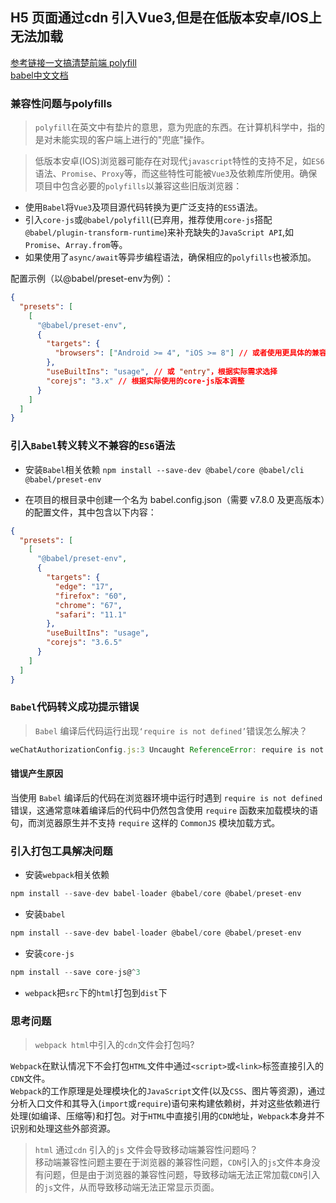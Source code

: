 ## H5 页面通过cdn 引入Vue3,但是在低版本安卓/IOS上无法加载

[参考链接一文搞清楚前端 polyfill](https://zhuanlan.zhihu.com/p/71640183)  
[babel中文文档](https://www.babeljs.cn/docs/)  


### 兼容性问题与polyfills  

> `polyfill`在英文中有垫片的意思，意为兜底的东西。在计算机科学中，指的是对未能实现的客户端上进行的"兜底"操作。

> 低版本安卓(IOS)浏览器可能存在对现代`javascript`特性的支持不足，如`ES6`语法、`Promise`、`Proxy`等，而这些特性可能被`Vue3`及依赖库所使用。确保项目中包含必要的`polyfills`以兼容这些旧版浏览器：   

+ 使用`Babel`将`Vue3`及项目源代码转换为更广泛支持的`ES5`语法。   
+ 引入`core-js`或`@babel/polyfill`(已弃用，推荐使用`core-js`搭配`@babel/plugin-transform-runtime`)来补充缺失的`JavaScript API`,如`Promise`、`Array.from`等。  
+ 如果使用了`async/await`等异步编程语法，确保相应的`polyfills`也被添加。  

配置示例（以@babel/preset-env为例）：
```json
{
  "presets": [
    [
      "@babel/preset-env",
      {
        "targets": {
          "browsers": ["Android >= 4", "iOS >= 8"] // 或者使用更具体的兼容列表
        },
        "useBuiltIns": "usage", // 或 "entry"，根据实际需求选择
        "corejs": "3.x" // 根据实际使用的core-js版本调整
      }
    ]
  ]
}
```  

### 引入`Babel`转义转义不兼容的`ES6`语法  
+ 安装`Babel`相关依赖
`npm install --save-dev @babel/core @babel/cli @babel/preset-env`  

+ 在项目的根目录中创建一个名为 babel.config.json（需要 v7.8.0 及更高版本）的配置文件，其中包含以下内容：
```json
{
  "presets": [
    [
      "@babel/preset-env",
      {
        "targets": {
          "edge": "17",
          "firefox": "60",
          "chrome": "67",
          "safari": "11.1"
        },
        "useBuiltIns": "usage",
        "corejs": "3.6.5"
      }
    ]
  ]
}
```  

### `Babel`代码转义成功提示错误
> `Babel` 编译后代码运行出现`‘require is not defined’`错误怎么解决？  


```javascript
weChatAuthorizationConfig.js:3 Uncaught ReferenceError: require is not defined
``` 
#### 错误产生原因  
当使用 `Babel` 编译后的代码在浏览器环境中运行时遇到 `require is not defined` 错误，这通常意味着编译后的代码中仍然包含使用 `require` 函数来加载模块的语句，而浏览器原生并不支持 `require` 这样的 `CommonJS` 模块加载方式。

### 引入打包工具解决问题  
+ 安装`webpack`相关依赖  
```javascript
npm install --save-dev babel-loader @babel/core @babel/preset-env  
```  
+ 安装`babel`  
```javascript
npm install --save-dev babel-loader @babel/core @babel/preset-env
```
+ 安装`core-js`  
```javascript
npm install --save core-js@^3
```  
+ `webpack`把`src`下的`html`打包到`dist`下

### 思考问题  
> `webpack html`中引入的`cdn`文件会打包吗?    

`Webpack`在默认情况下不会打包`HTML`文件中通过`<script>`或`<link>`标签直接引入的`CDN`文件。  
`Webpack`的工作原理是处理模块化的`JavaScript`文件(以及`CSS`、图片等资源)，通过分析入口文件和其导入(`import`或`require`)语句来构建依赖树，并对这些依赖进行处理(如编译、压缩等)和打包。对于`HTML`中直接引用的`CDN`地址，`Webpack`本身并不识别和处理这些外部资源。  

> `html` 通过`cdn` 引入的`js` 文件会导致移动端兼容性问题吗？  
移动端兼容性问题主要在于浏览器的兼容性问题，`CDN`引入的`js`文件本身没有问题，但是由于浏览器的兼容性问题，导致移动端无法正常加载`CDN`引入的`js`文件，从而导致移动端无法正常显示页面。
